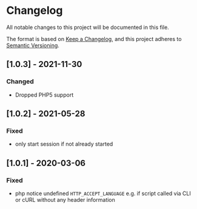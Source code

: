 # Changelog

All notable changes to this project will be documented in this file.

The format is based on [Keep a Changelog](https://keepachangelog.com/en/1.0.0/), and this project adheres
to [Semantic Versioning](https://semver.org/spec/v2.0.0.html).

## [1.0.3] - 2021-11-30
### Changed
- Dropped PHP5 support

## [1.0.2] - 2021-05-28
### Fixed
- only start session if not already started

## [1.0.1] - 2020-03-06
### Fixed
- php notice undefined `HTTP_ACCEPT_LANGUAGE` e.g. if script called via CLI or cURL without any header information